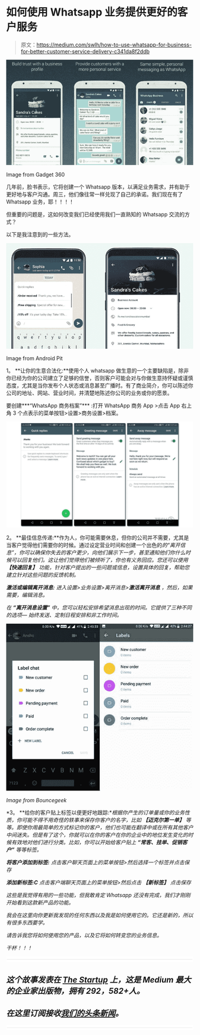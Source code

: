 # 如何使用 Whatsapp 业务提供更好的客户服务

> 原文：<https://medium.com/swlh/how-to-use-whatsapp-for-business-for-better-customer-service-delivery-c341da8f2ddb>

![](img/999077d11e241d6882fc14924380ab7c.png)

Image from Gadget 360

几年前，脸书表示，它将创建一个 Whatsapp 版本，以满足业务需求，并有助于更好地与客户沟通。周三，他们像往常一样兑现了自己的承诺。我们现在有了 Whatsapp 业务，耶！！！！

但重要的问题是，这如何改变我们已经使用我们一直熟知的 Whatsapp 交流的方式？

以下是我注意到的一些方法。

![](img/01a696e949b310d1d753b6c8888f7c79.png)

Image from Android Pit

1。 **让你的生意合法化:**使用个人 whatsapp 做生意的一个主要缺陷是，除非你已经为你的公司建立了足够的信誉，否则客户可能会对与你做生意持怀疑或谨慎态度，尤其是当你发布个人状态或消息甚至广播时。有了商业简介，你可以陈述你公司的地址、网站、营业时间，并清楚地陈述你公司的业务或你的愿景。

要创建***“WhatsApp 商务档案”*** :打开 WhatsApp 商务 App >点击 App 右上角 3 个点表示的菜单按钮>设置>商务设置>档案。

![](img/534e264a41aeb736ea30823ec44c79f8.png)

2。 **最佳信息传递:**作为人，你可能需要休息，但你的公司并不需要，尤其是当客户觉得他们需要你的时候。通过设定营业时间和创建一个出色的*的“离开信息”，你可以确保你失去的客户更少，向他们展示下一步，甚至通知他们你什么时候可以回复他们。这让他们觉得他们被倾听了，你也有义务回应。您还可以使用 ***【快速回复】*** 功能，针对客户提出的一些问题或信息，设置具体的回复，帮助您建立针对这些问题的反馈机制。*

****激活或编辑离开消息:*** 进入设置>业务设置>离开消息>***激活离开消息*** ，然后，如果需要，编辑消息。*

*在 ***“离开消息设置”*** 中，您可以轻松安排希望消息出现的时间。它提供了三种不同的选项— *始终发送、定制日程安排和非工作时间。**

*![](img/4e0d6fd1bfbcc20f030fe191e77dff05.png)*

*Image from Bouncegeek*

*3。 **给你的客户贴上标签以便更好地跟踪:**根据你产生的订单量或你的业务性质，你可能不得不用奇怪的轶事来保存你客户的名字，比如 ***【迈克尔第一单】*** 等等。即使你用最简单的方式标记你的客户，他们也可能在翻译中或在所有其他客户中间迷失。但是有了这个，你就可以在你的客户在你的企业中的地位发生变化的时候有效地对他们进行分类。比如，你可以开始给客户贴上 ***“常客、挂单、促销客户”*** 等等标签。*

****将客户添加到标签:*** 点击客户聊天页面上的菜单按钮>然后选择一个标签并点击保存*

****添加新标签:C*** 点击客户端聊天页面上的菜单按钮>然后点击 ***【新标签】*** 点击保存*

*这些是我觉得有用的一些功能，但我敢肯定 Whatsapp 还没有完成，我们才刚刚开始看到这款新产品的功能。*

*我会在这里向你更新我发现的任何东西以及我是如何使用它的。它还是新的，所以有很多东西要学。*

*请告诉我您将如何使用您的产品，以及它将如何转变您的业务信息。*

*干杯！！！*

*![](img/731acf26f5d44fdc58d99a6388fe935d.png)*

## *这个故事发表在 [The Startup](https://medium.com/swlh) 上，这是 Medium 最大的企业家出版物，拥有 292，582+人。*

## *在这里订阅接收[我们的头条新闻](http://growthsupply.com/the-startup-newsletter/)。*

*![](img/731acf26f5d44fdc58d99a6388fe935d.png)*